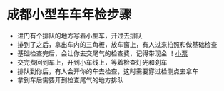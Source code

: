 # 成都小型车车年检步骤
* 进门有个排队的地方写着小型车，开过去排队
* 排到了之后，拿出车内的三角板，放车窗上，有人过来拍照和做基础检查
* 基础检查完后，会让你去交尾气的检查费，记得带现金
！[小票]()
* 交完费回到车上，开到小车线上，等着检查灯光和刹车
* 排队到你后，有人会开你的车去检查，这时需要穿过检测点去拿车
* 拿到车后需要开到检查尾气的地方排队

